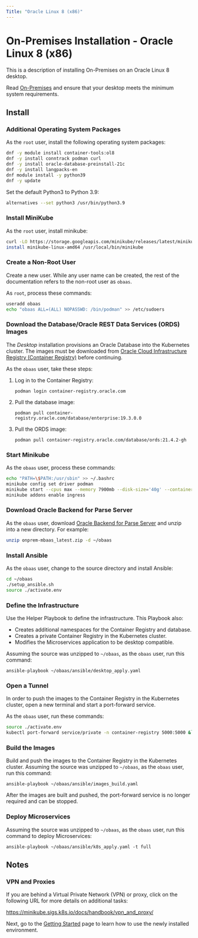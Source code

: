 ```yaml
---
Title: "Oracle Linux 8 (x86)"
---
```


# On-Premises Installation - Oracle Linux 8 (x86)

This is a description of installing On-Premises on an Oracle Linux 8 desktop.

Read [On-Premises](../index.md) and ensure that your desktop meets the minimum system requirements.

## Install

### Additional Operating System Packages

As the `root` user, install the following operating system packages:

```bash
dnf -y module install container-tools:ol8
dnf -y install conntrack podman curl
dnf -y install oracle-database-preinstall-21c
dnf -y install langpacks-en
dnf module install -y python39
dnf -y update
```

Set the default Python3 to Python 3.9:

```bash
alternatives --set python3 /usr/bin/python3.9
```

### Install MiniKube

As the `root` user, install minikube:

```bash
curl -LO https://storage.googleapis.com/minikube/releases/latest/minikube-linux-amd64
install minikube-linux-amd64 /usr/local/bin/minikube
```

### Create a Non-Root User

Create a new user. While any user name can be created, the rest of the documentation refers to the non-root user as `obaas`.

As `root`, process these commands:

```bash
useradd obaas
echo "obaas ALL=(ALL) NOPASSWD: /bin/podman" >> /etc/sudoers
```

### Download the Database/Oracle REST Data Services (ORDS) Images

The _Desktop_ installation provisions an Oracle Database into the Kubernetes cluster. The images must be downloaded from [Oracle Cloud Infrastructure Registry (Container Registry)](https://container-registry.oracle.com/) before continuing.

As the `obaas` user, take these steps:

1. Log in to the Container Registry:

   `podman login container-registry.oracle.com`

2. Pull the database image:

   `podman pull container-registry.oracle.com/database/enterprise:19.3.0.0`

3. Pull the ORDS image:

   `podman pull container-registry.oracle.com/database/ords:21.4.2-gh`

### Start Minikube

As the `obaas` user, process these commands:

```bash
echo "PATH=\$PATH:/usr/sbin" >> ~/.bashrc
minikube config set driver podman
minikube start --cpus max --memory 7900mb --disk-size='40g' --container-runtime=cri-o
minikube addons enable ingress
```

### Download Oracle Backend for Parse Server

As the `obaas` user, download [Oracle Backend for Parse Server](https://github.com/oracle/microservices-datadriven/releases/download/OBAAS-1.0.0/onprem-mbaas_latest.zip) and unzip into a new directory. For example:

```bash
unzip onprem-mbaas_latest.zip -d ~/obaas
```

### Install Ansible

As the `obaas` user, change to the source directory and install Ansible:

```bash
cd ~/obaas
./setup_ansible.sh
source ./activate.env
```

### Define the Infrastructure

Use the Helper Playbook to define the infrastructure. This Playbook also:

* Creates additional namespaces for the Container Registry and database.
* Creates a private Container Registry in the Kubernetes cluster.
* Modifies the Microservices application to be desktop compatible.

Assuming the source was unzipped to `~/obaas`, as the `obaas` user, run this command:

`ansible-playbook ~/obaas/ansible/desktop_apply.yaml`

### Open a Tunnel

In order to push the images to the Container Registry in the Kubernetes cluster, open a new terminal and start a port-forward service.

As the `obaas` user, run these commands:

```bash
source ./activate.env
kubectl port-forward service/private -n container-registry 5000:5000 &`
```

### Build the Images

Build and push the images to the Container Registry in the Kubernetes cluster. Assuming the source was unzipped to `~/obaas`, as the `obaas` user, run this command:

`ansible-playbook ~/obaas/ansible/images_build.yaml`

After the images are built and pushed, the port-forward service is no longer required and can be stopped.

### Deploy Microservices

Assuming the source was unzipped to `~/obaas`, as the `obaas` user, run this command to deploy Microservices:

`ansible-playbook ~/obaas/ansible/k8s_apply.yaml -t full`

## Notes

### VPN and Proxies

If you are behind a Virtual Private Network (VPN) or proxy, click on the following URL for more details on additional tasks:

https://minikube.sigs.k8s.io/docs/handbook/vpn_and_proxy/

Next, go to the [Getting Started](../getting-started/) page to learn how to use the newly installed environment.